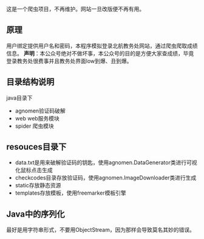 这是一个爬虫项目，不再维护。网站一旦改版便不再有用。

## 原理
用户绑定提供用户名和密码，本程序模拟登录北航教务处网站，通过爬虫爬取成绩信息。
**声明**：本公众号绝对不做坏事，本公众号的目的是方便大家查成绩，毕竟登录教务处很费事并且教务处界面low到爆、丑到爆。

## 目录结构说明
java目录下
* agnomen验证码破解
* web web服务模块
* spider 爬虫模块

## resouces目录下
* data.txt是用来破解验证码的钥匙，使用agnomen.DataGenerator类进行可视化鼠标点击生成
* checkcodes目录存放验证码，使用agnomen.ImageDownloader类进行生成
* static存放静态资源
* templates存放模板，使用freemarker模板引擎

## Java中的序列化
最好是用字符串形式，不要用ObjectStream，因为那样会导致莫名其妙的错误。
